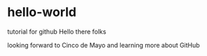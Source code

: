 # hello-world
tutorial for github 
Hello there folks

looking forward to Cinco de Mayo and learning more about GitHub
